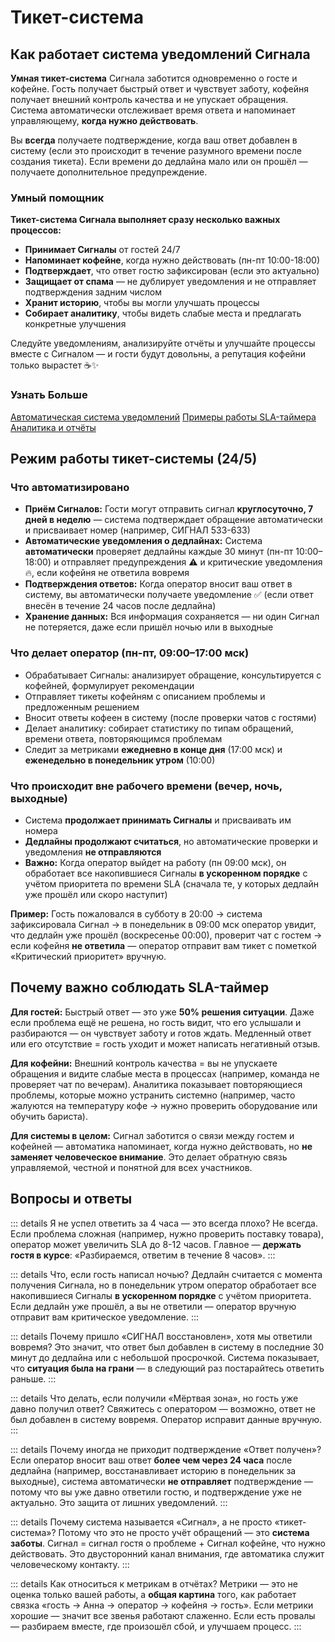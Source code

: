 # Тикет-система

## Как работает система уведомлений Сигнала

**Умная тикет-система** Сигнала заботится одновременно о госте и кофейне. Гость получает быстрый ответ и чувствует заботу, кофейня получает внешний контроль качества и не упускает обращения. Система автоматически отслеживает время ответа и напоминает управляющему, **когда нужно действовать**.

Вы **всегда** получаете подтверждение, когда ваш ответ добавлен в систему (если это происходит в течение разумного времени после создания тикета). Если времени до дедлайна мало или он прошёл — получаете дополнительное предупреждение.


### Умный помощник

**Тикет-система Сигнала выполняет сразу несколько важных процессов:**

- **Принимает Cигналы** от гостей 24/7
- **Напоминает кофейне**, когда нужно действовать (пн-пт 10:00-18:00)
- **Подтверждает**, что ответ гостю зафиксирован (если это актуально)
- **Защищает от спама** — не дублирует уведомления и не отправляет подтверждения задним числом
- **Хранит историю**, чтобы вы могли улучшать процессы
- **Собирает аналитику**, чтобы видеть слабые места и предлагать конкретные улучшения

Следуйте уведомлениям, анализируйте отчёты и улучшайте процессы вместе с Сигналом — и гости будут довольны, а репутация кофейни только вырастет ☕✨

### Узнать Больше

[Автоматическая система уведомлений](/system/tickets/notifications)
[Примеры работы SLA-таймера](/system/tickets/sla-timer-examples)
[Аналитика и отчёты](/system/tickets/analytics)

## Режим работы тикет-системы (24/5)

### Что автоматизировано

- **Приём Сигналов:** Гости могут отправить сигнал **круглосуточно, 7 дней в неделю** — система подтверждает обращение автоматически и присваивает номер (например, СИГНАЛ 533-633)
- **Автоматические уведомления о дедлайнах:** Система **автоматически** проверяет дедлайны каждые 30 минут (пн-пт 10:00–18:00) и отправляет предупреждения ⚠️ и критические уведомления 🔥, если кофейня не ответила вовремя
- **Подтверждения ответов:** Когда оператор вносит ваш ответ в систему, вы автоматически получаете уведомление ✅ (если ответ внесён в течение 24 часов после дедлайна)
- **Хранение данных:** Вся информация сохраняется — ни один Сигнал не потеряется, даже если пришёл ночью или в выходные

### Что делает оператор (пн-пт, 09:00–17:00 мск)

- Обрабатывает Сигналы: анализирует обращение, консультируется с кофейней, формулирует рекомендации
- Отправляет тикеты кофейням с описанием проблемы и предложенным решением
- Вносит ответы кофеен в систему (после проверки чатов с гостями)
- Делает аналитику: собирает статистику по типам обращений, времени ответа, повторяющимся проблемам
- Следит за метриками **ежедневно в конце дня** (17:00 мск) и **еженедельно в понедельник утром** (10:00)

### Что происходит вне рабочего времени (вечер, ночь, выходные)

- Система **продолжает принимать Сигналы** и присваивать им номера
- **Дедлайны продолжают считаться**, но автоматические проверки и уведомления **не отправляются**
- **Важно:** Когда оператор выйдет на работу (пн 09:00 мск), он обработает все накопившиеся Сигналы **в ускоренном порядке** с учётом приоритета по времени SLA (сначала те, у которых дедлайн уже прошёл или скоро наступит)

**Пример:**
Гость пожаловался в субботу в 20:00 → система зафиксировала Сигнал → в понедельник в 09:00 мск оператор увидит, что дедлайн уже прошёл (воскресенье 00:00), проверит чат с гостем → если кофейня **не ответила** — оператор отправит вам тикет с пометкой «Критический приоритет» вручную.

## Почему важно соблюдать SLA-таймер

**Для гостей:**
Быстрый ответ — это уже **50% решения ситуации**. Даже если проблема ещё не решена, но гость видит, что его услышали и разбираются — он чувствует заботу и готов ждать. Медленный ответ или его отсутствие = гость уходит и может написать негативный отзыв.

**Для кофейни:**
Внешний контроль качества = вы не упускаете обращения и видите слабые места в процессах (например, команда не проверяет чат по вечерам). Аналитика показывает повторяющиеся проблемы, которые можно устранить системно (например, часто жалуются на температуру кофе → нужно проверить оборудование или обучить бариста).

**Для системы в целом:**
Сигнал заботится о связи между гостем и кофейней — автоматика напоминает, когда нужно действовать, но **не заменяет человеческое внимание**. Это делает обратную связь управляемой, честной и понятной для всех участников.

## Вопросы и ответы

::: details Я не успел ответить за 4 часа — это всегда плохо?
Не всегда. Если проблема сложная (например, нужно проверить поставку товара), оператор может увеличить SLA до 8-12 часов. Главное — **держать гостя в курсе**: «Разбираемся, ответим в течение 8 часов».
:::

::: details Что, если гость написал ночью?
Дедлайн считается с момента получения Сигнала, но в понедельник утром оператор обработает все накопившиеся Сигналы **в ускоренном порядке** с учётом приоритета. Если дедлайн уже прошёл, а вы не ответили — оператор вручную отправит вам критическое уведомление.
:::

::: details Почему пришло «СИГНАЛ восстановлен», хотя мы ответили вовремя?
Это значит, что ответ был добавлен в систему в последние 30 минут до дедлайна или с небольшой просрочкой. Система показывает, что **ситуация была на грани** — в следующий раз постарайтесь ответить раньше.
:::

::: details Что делать, если получили «Мёртвая зона», но гость уже давно получил ответ?
Свяжитесь с оператором — возможно, ответ не был добавлен в систему вовремя. Оператор исправит данные вручную.
:::

::: details Почему иногда не приходит подтверждение «Ответ получен»?
Если оператор вносит ваш ответ **более чем через 24 часа** после дедлайна (например, восстанавливает историю в понедельник за выходные), система автоматически **не отправляет** подтверждение — потому что вы уже давно ответили гостю, и подтверждение уже не актуально. Это защита от лишних уведомлений.
:::

::: details Почему система называется «Сигнал», а не просто «тикет-система»?
Потому что это не просто учёт обращений — это **система заботы**. Сигнал = сигнал гостя о проблеме + Сигнал кофейне, что нужно действовать. Это двусторонний канал внимания, где автоматика служит человеческому контакту.
:::

::: details Как относиться к метрикам в отчётах?
Метрики — это не оценка только вашей работы, а **общая картина** того, как работает связка «гость → Анна → оператор → кофейня → гость». Если метрики хорошие — значит все звенья работают слаженно. Если есть провалы — разбираем вместе, где произошёл сбой, и улучшаем процесс.
:::
